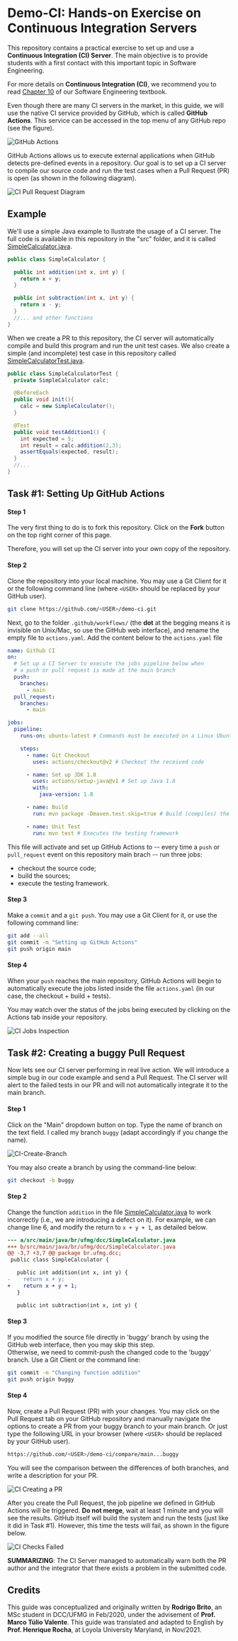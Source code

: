 # Demo-CI: Hands-on Exercise on Continuous Integration Servers

This repository contains a practical exercise to set up and use a **Continuous Integration (CI) Server**. The main objective is to provide students with a first contact with this important topic in Software Engineering.

For more details on **Continuous Integration (CI)**, we recommend you to read [Chapter 10](https://softengbook.org/) of our Software Engineering textbook.

Even though there are many CI servers in the market, in this guide, we will use the native CI service provided by GitHub, which is called **GitHub Actions**. This service can be accessed in the top menu of any GitHub repo (see the figure).

![GitHub Actions](./images/ci-github-actions.png)

GitHub Actions allows us to execute external applications when GitHub detects pre-defined events in a repository. Our goal is to set up a CI server to compile our source code and run the test cases when a Pull Request (PR) is open (as shown in the following diagram).

![CI Pull Request Diagram](./images/ci-pull-request-diagram.png)

## Example

We'll use a simple Java example to llustrate the usage of a CI server. The full code is available in this repository in the "src" folder, and it is called [SimpleCalculator.java](./src/main/java/br/ufmg/dcc/SimpleCalculator.java).

```java
public class SimpleCalculator {

  public int addition(int x, int y) {
    return x + y;
  }

  public int subtraction(int x, int y) {
    return x - y;
  }
  //... and other functions
}
```
When we create a PR to this repository, the CI server will automatically compile and build this program and run the unit test cases. We also create a simple (and incomplete) test case in this repository called [SimpleCalculatorTest.java](./src/test/java/br/ufmg/dcc/SimpleCalculatorTest.java).

```java
public class SimpleCalculatorTest {
  private SimpleCalculator calc;

  @BeforeEach
  public void init(){
    calc = new SimpleCalculator();
  }

  @Test
  public void testAddition1() {
    int expected = 5;
    int result = calc.addition(2,3);
    assertEquals(expected, result);
  }
  //...
}
```

## Task #1: Setting Up GitHub Actions

#### Step 1

The very first thing to do is to fork this repository. Click on the **Fork** button on the top right corner of this page.

Therefore, you will set up the CI server into your own copy of the repository.

#### Step 2

Clone the repository into your local machine. You may use a Git Client for it or the following command line (where `<USER>` should be replaced by your GitHub user).

```bash
git clone https://github.com/<USER>/demo-ci.git
```

Next, go to the folder `.github/workflows/` (the **dot** at the begging means it is invisible on Unix/Mac, so use the GitHub web interface), and rename the empty file to `actions.yaml`. Add the content below to the `actions.yaml` file

```yaml
name: Github CI
on:
  # Set up a CI Server to execute the jobs pipeline below when 
  # a push or pull request is made at the main branch
  push:
    branches:
      - main
  pull_request:
    branches:
      - main

jobs:
  pipeline:
    runs-on: ubuntu-latest # Commands must be executed on a Linux Ubuntu OS

    steps:
      - name: Git Checkout
        uses: actions/checkout@v2 # Checkout the received code 

      - name: Set up JDK 1.8
        uses: actions/setup-java@v1 # Set up Java 1.8
        with:
          java-version: 1.8

      - name: Build
        run: mvn package -Dmaven.test.skip=true # Build (compiles) the source code

      - name: Unit Test
        run: mvn test # Executes the testing framework 
```

This file will activate and set up GitHub Actions to -- every time a `push` or `pull_request` event on this repository main brach -- run three jobs:

- checkout the source code;
- build the sources;
- execute the testing framework.

#### Step 3

Make a `commit` and a `git push`. You may use a Git Client for it, or use the following command line:

```bash
git add --all
git commit -m "Setting up GitHub Actions"
git push origin main
```

#### Step 4

When your `push` reaches the main repository, GitHub Actions will begin to automatically execute the jobs listed inside the file `actions.yaml` (in our case, the checkout + build + tests). 

You may watch over the status of the jobs being executed by clicking on the Actions tab inside your repository.

![CI Jobs Inspection](./images/ci-setup-github-actions.png)


## Task #2: Creating a buggy Pull Request

Now lets see our CI server performing in real live action. We will introduce a simple bug in our code example and send a Pull Request. The CI server will alert to the failed tests in our PR and will not automatically integrate it to the main branch.

#### Step 1

Click on the "Main" dropdown button on top. Type the name of branch on the text field. I called my branch `buggy` (adapt accordingly if you change the name).

![CI-Create-Branch](./images/ci-create-branch.png)

You may also create a branch by using the command-line below:
```bash
git checkout -b buggy
```

#### Step 2

Change the function `addition` in the file [SimpleCalculator.java](./src/main/java/br/ufmg/dcc/SimpleCalculator.java) to work incorrectly (i.e., we are introducing a defect on it). For example, we can change line 6, and modify the return to `x + y + 1`, as detailed below.

```diff
--- a/src/main/java/br/ufmg/dcc/SimpleCalculator.java
+++ b/src/main/java/br/ufmg/dcc/SimpleCalculator.java
@@ -3,7 +3,7 @@ package br.ufmg.dcc;
 public class SimpleCalculator {

   public int addition(int x, int y) {
-    return x + y;
+    return x + y + 1;
   }

   public int subtraction(int x, int y) {
```

#### Step 3

If you modified the source file directly in 'buggy' branch by using the GitHub web interface, then you may skip this step.  
Otherwise, we need to commit-push the changed code to the 'buggy' branch. Use a Git Client or the command line:

```bash
git commit -m "Changing function addition"
git push origin buggy
```

#### Step 4

Now, create a Pull Request (PR) with your changes. You may click on the Pull Request tab on your GitHub repository and manually navigate the options to create a PR from your buggy branch to your main branch. Or just type the following URL in your browser (where `<USER>` should be replaced by your GitHub user).
```bash
https://github.com/<USER>/demo-ci/compare/main...buggy
```  
You will see the comparison between the differences of both branches, and write a description for your PR.

![CI Creating a PR](./images/ci-creating-pull-request.png)

After you create the Pull Request, the job pipeline we defined in GitHub Actions will be triggered. **Do not merge**, wait at least 1 minute and you will see the results. GitHub itself will build the system and run the tests (just like it did in Task #1). However, this time the tests will fail, as shown in the figure below.

![CI Checks Failed](./images/ci-checks-failed.png)

**SUMMARIZING**: The CI Server managed to automatically warn both the PR author and the integrator that there exists a problem in the submitted code.

## Credits

This guide was conceptualized and originally written by **Rodrigo Brito**, an MSc student in DCC/UFMG in Feb/2020, under the advisement of **Prof. Marco Túlio Valente**. This guide was translated and adapted to English by **Prof. Henrique Rocha**, at Loyola University Maryland, in Nov/2021. 
